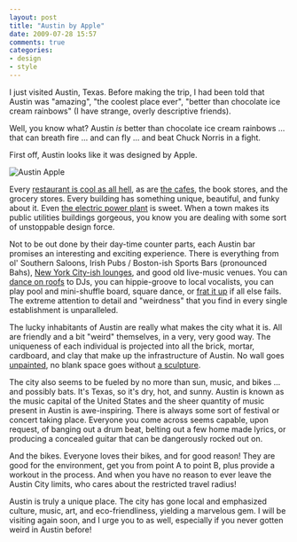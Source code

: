 ```yaml
---
layout: post
title: "Austin by Apple"
date: 2009-07-28 15:57
comments: true
categories:
- design
- style
---
```


I just visited Austin, Texas.
Before making the trip, I had been told that Austin was "amazing", "the coolest place ever", "better than chocolate ice cream rainbows" (I have strange, overly descriptive friends).

Well, you know what? Austin *is* better than chocolate ice cream rainbows ... that can breath fire ... and can fly ... and beat Chuck Norris in a fight.

First off, Austin looks like it was designed by Apple.

![Austin Apple](https://lh5.googleusercontent.com/-ZMdl1fAZHuk/TsGgLcbejSI/AAAAAAAAAb8/sQGUgQAIpu0/s371/austin-apple.PNG)

Every [restaurant is cool as all hell](http://farm4.static.flickr.com/3424/3768305272_cb8a45b81f.jpg), as are [the cafes](http://farm3.static.flickr.com/2534/3767504859_322fb62eda.jpg), the book stores, and the grocery stores.
Every building has something unique, beautiful, and funky about it.
Even [the electric power plant](http://farm3.static.flickr.com/2539/3767504623_e2b9075cdb.jpg) is sweet.
When a town makes its public utilities buildings gorgeous, you know you are dealing with some sort of unstoppable design force.

Not to be out done by their day-time counter parts, each Austin bar promises an interesting and exciting experience.
There is everything from ol' Southern Saloons, Irish Pubs / Boston-ish Sports Bars (pronounced Bahs), [New York City-ish lounges](http://farm4.static.flickr.com/3524/3767504891_90a118f4cf.jpg), and good old live-music venues.
You can [dance on roofs](http://farm4.static.flickr.com/3496/3767505169_285858580e.jpg) to DJs, you can hippie-groove to local vocalists, you can play pool and mini-shuffle board, square dance, or [frat it up](http://farm4.static.flickr.com/3539/3768394918_e06c017e64.jpg) if all else fails.
The extreme attention to detail and "weirdness" that you find in every single establishment is unparalleled.

The lucky inhabitants of Austin are really what makes the city what it is.
All are friendly and a bit "weird" themselves, in a very, very good way.
The uniqueness of each individual is projected into all the brick, mortar, cardboard, and clay that make up the infrastructure of Austin.
No wall goes [unpainted](http://farm4.static.flickr.com/3496/3767603291_82b387515b.jpg), no blank space goes without [a sculpture](http://farm4.static.flickr.com/3592/3768401502_e4fe2d86fd.jpg).

The city also seems to be fueled by no more than sun, music, and bikes ... and possibly bats.
It's Texas, so it's dry, hot, and sunny.
Austin is known as the music capital of the United States and the sheer quantity of music present in Austin is awe-inspiring.
There is always some sort of festival or concert taking place.
Everyone you come across seems capable, upon request, of banging out a drum beat, belting out a few home made lyrics, or producing a concealed guitar that can be dangerously rocked out on. 

And the bikes.
Everyone loves their bikes, and for good reason!
They are good for the environment, get you from point A to point B, plus provide a workout in the process.
And when you have no reason to ever leave the Austin City limits, who cares about the restricted travel radius!

Austin is truly a unique place.
The city has gone local and emphasized culture, music, art, and eco-friendliness, yielding a marvelous gem.
I will be visiting again soon, and I urge you to as well, especially if you never gotten weird in Austin before!
